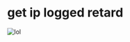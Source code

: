 # **get ip logged retard**
![lol](https://th.bing.com/th/id/OIP.sNhkbyLGMOpaWTQhI_9xggHaGD?rs=1&pid=ImgDetMain)
